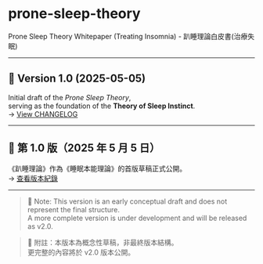 # prone-sleep-theory
Prone Sleep Theory Whitepaper (Treating Insomnia) - 趴睡理論白皮書(治療失眠)

---

## 📌 Version 1.0 (2025-05-05)

Initial draft of the *Prone Sleep Theory*,  
serving as the foundation of the **Theory of Sleep Instinct**.  
→ [View CHANGELOG](./CHANGELOG.md)

---

## 📌 第 1.0 版（2025 年 5 月 5 日）

《趴睡理論》作為《睡眠本能理論》的首版草稿正式公開。  
→ [查看版本紀錄](./CHANGELOG.md)

---

> 📎 Note: This version is an early conceptual draft and does not represent the final structure.  
> A more complete version is under development and will be released as v2.0.

> 📎 附註：本版本為概念性草稿，非最終版本結構。  
> 更完整的內容將於 v2.0 版本公開。
